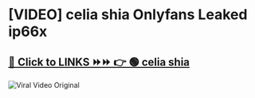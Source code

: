 
 # [VIDEO] celia shia Onlyfans Leaked ip66x

## <h2><a href="https://clipsfans.com/celia_shia&ref=git">🔗 Click to LINKS ⏩⏩ 👉 🟢 celia shia </a></h2>

<a href="https://clipsfans.com/celia_shia&ref=git" rel="nofollow" data-target="animated-image.originalLink"><img src="https://i.ibb.co.com/xMMVF88/686577567.gif" alt="Viral Video Original" style="max-width: 100%; display: inline-block;" data-target="animated-image.originalImage"></a>

